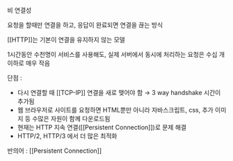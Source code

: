 비 연결성

요청을 할때만 연결을 하고, 응답이 완료되면 연결을 끊는 방식

[[HTTP]]는 기본이 연결을 유지하지 않는 모델

1시간동안 수천명이 서비스를 사용해도, 실제 서버에서 동시에 처리하는 요청은 수십 개 이하로 매우 작음

단점 :
- 다시 연결할 때 [[TCP-IP]] 연결을 새로 맺어야 함 → 3 way handshake 시간이 추가됨
- 웹 브라우저로 사이트를 요청하면 HTML뿐만 아니라 자바스크립트, css, 추가 이미지 등 수많은 자원이 함께 다운로드됨
- 현재는 HTTP 지속 연결([[Persistent Connection]])로 문제 해결
- HTTP/2, HTTP/3 에서 더 많은 최적화

반의어 : [[Persistent Connection]]


